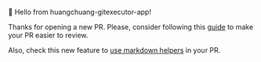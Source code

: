 👋 Hello from huangchuang-gitexecutor-app!

Thanks for opening a new PR. Please, consider following this [guide](https://docs.github.com/en/pull-requests/collaborating-with-pull-requests/proposing-changes-to-your-work-with-pull-requests/about-pull-requests) to make your PR easier to review.

Also, check this new feature to [use markdown helpers](https://github.blog/changelog/2023-03-15-introducing-the-github-markdown-helpers-public-beta/) in your PR.
